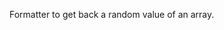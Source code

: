 Formatter to get back a random value of an array.

<rv-example-tabs class="pt-3" handle="bs4-icon">
<template type="single-html-file">
<div rv-add-class='"["col-2", "col-3", "col-4", "col-5", "col-6"]" | parse | random'>Random column size</div>
</template>
</rv-example-tabs>